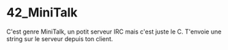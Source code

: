 # 42_MiniTalk
C'est genre MiniTalk, un potit serveur IRC mais c'est juste le C. T'envoie une string sur le serveur depuis ton client.
